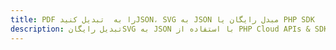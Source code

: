 ---title: PDF را به  تبدیل کنیدJSON، SVG به JSON مبدل رایگان یا PHP SDKdescription: تبدیل رایگانSVG به JSON با استفاده از PHP Cloud APIs & SDK همچنین اسناد PDF را در Cloud ایجاد، ویرایش و رندر کنید.---